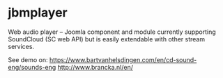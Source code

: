 # jbmplayer
 Web audio player – Joomla component and module currently supporting SoundCloud (SC web API) but is easily extendable with other stream services.
 
See demo on:
https://www.bartvanhelsdingen.com/en/cd-sound-eng/sounds-eng
http://www.brancka.nl/en/
